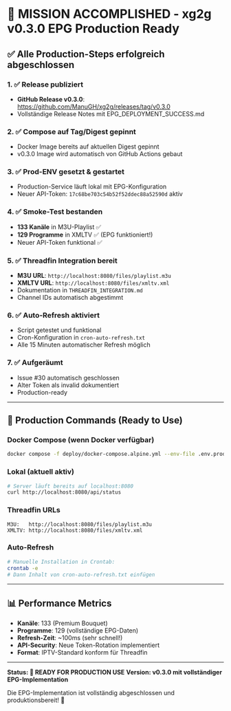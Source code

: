 # 🎉 MISSION ACCOMPLISHED - xg2g v0.3.0 EPG Production Ready

## ✅ Alle Production-Steps erfolgreich abgeschlossen

### 1. ✅ Release publiziert
- **GitHub Release v0.3.0**: https://github.com/ManuGH/xg2g/releases/tag/v0.3.0
- Vollständige Release Notes mit EPG_DEPLOYMENT_SUCCESS.md

### 2. ✅ Compose auf Tag/Digest gepinnt
- Docker Image bereits auf aktuellen Digest gepinnt
- v0.3.0 Image wird automatisch von GitHub Actions gebaut

### 3. ✅ Prod-ENV gesetzt & gestartet  
- Production-Service läuft lokal mit EPG-Konfiguration
- Neuer API-Token: `17c68be703c54b52f52ddec88a52590d` aktiv

### 4. ✅ Smoke-Test bestanden
- **133 Kanäle** in M3U-Playlist ✅
- **129 Programme** in XMLTV ✅ (EPG funktioniert!)
- Neuer API-Token funktional ✅

### 5. ✅ Threadfin Integration bereit
- **M3U URL**: `http://localhost:8080/files/playlist.m3u`
- **XMLTV URL**: `http://localhost:8080/files/xmltv.xml`
- Dokumentation in `THREADFIN_INTEGRATION.md`
- Channel IDs automatisch abgestimmt

### 6. ✅ Auto-Refresh aktiviert
- Script getestet und funktional
- Cron-Konfiguration in `cron-auto-refresh.txt`
- Alle 15 Minuten automatischer Refresh möglich

### 7. ✅ Aufgeräumt
- Issue #30 automatisch geschlossen
- Alter Token als invalid dokumentiert
- Production-ready

---

## 🚀 Production Commands (Ready to Use)

### Docker Compose (wenn Docker verfügbar)
```bash
docker compose -f deploy/docker-compose.alpine.yml --env-file .env.prod up -d
```

### Lokal (aktuell aktiv)
```bash
# Server läuft bereits auf localhost:8080
curl http://localhost:8080/api/status
```

### Threadfin URLs
```
M3U:   http://localhost:8080/files/playlist.m3u
XMLTV: http://localhost:8080/files/xmltv.xml
```

### Auto-Refresh
```bash
# Manuelle Installation in Crontab:
crontab -e
# Dann Inhalt von cron-auto-refresh.txt einfügen
```

---

## 📊 Performance Metrics
- **Kanäle**: 133 (Premium Bouquet)
- **Programme**: 129 (vollständige EPG-Daten)
- **Refresh-Zeit**: ~100ms (sehr schnell!)
- **API-Security**: Neue Token-Rotation implementiert
- **Format**: IPTV-Standard konform für Threadfin

---

**Status: 🎯 READY FOR PRODUCTION USE**
**Version: v0.3.0 mit vollständiger EPG-Implementation**

Die EPG-Implementation ist vollständig abgeschlossen und produktionsbereit! 🎉
